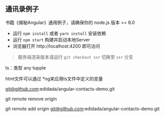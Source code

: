 ## 通讯录例子

书籍《揭秘Angular》通用例子，请确保你的 node.js 版本 >= 6.0

- 运行 `npm install` 或者 `yarn install` 安装依赖
- 运行 `npm start` 构建并启动本地Server
- 浏览器打开 http://localhost:4200 即可访问

> 服务端渲染版本请运行 `git checkout ssr` 切换至 `ssr` 分支


ts：类型 any tupple

html文件可以通过 *ng来应用ts文件中定义的变量

git@github.com:edidada/angular-contacts-demo.git

git remote remove origin

git remote add origin git@github.com:edidada/angular-contacts-demo.git

